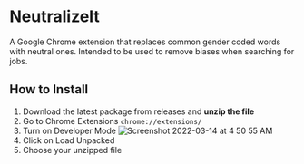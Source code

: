 # NeutralizeIt
A Google Chrome extension that replaces common gender coded words with neutral ones. Intended to be used to remove biases when searching for jobs.

## How to Install
1. Download the latest package from releases and **unzip the file**
2. Go to Chrome Extensions `chrome://extensions/`
3. Turn on Developer Mode
![Screenshot 2022-03-14 at 4 50 55 AM](https://user-images.githubusercontent.com/29945147/158078734-aeac49d2-29b9-4a9d-99f9-1d856f84166c.png)
4. Click on Load Unpacked
5. Choose your unzipped file
